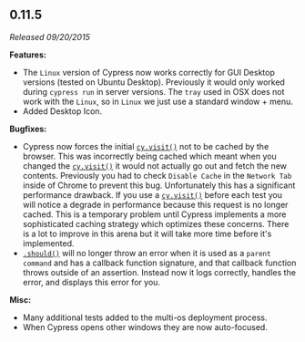 ## 0.11.5

_Released 09/20/2015_

**Features:**

- The `Linux` version of Cypress now works correctly for GUI Desktop versions
  (tested on Ubuntu Desktop). Previously it would only worked during
  `cypress run` in server versions. The `tray` used in OSX does not work with
  the `Linux`, so in `Linux` we just use a standard window + menu.
- Added Desktop Icon.

**Bugfixes:**

- Cypress now forces the initial [`cy.visit()`](/api/commands/visit) not to be
  cached by the browser. This was incorrectly being cached which meant when you
  changed the [`cy.visit()`](/api/commands/visit) it would not actually go out
  and fetch the new contents. Previously you had to check `Disable Cache` in the
  `Network Tab` inside of Chrome to prevent this bug. Unfortunately this has a
  significant performance drawback. If you use a
  [`cy.visit()`](/api/commands/visit) before each test you will notice a degrade
  in performance because this request is no longer cached. This is a temporary
  problem until Cypress implements a more sophisticated caching strategy which
  optimizes these concerns. There is a lot to improve in this arena but it will
  take more time before it's implemented.
- [`.should()`](/api/commands/should) will no longer throw an error when it is
  used as a `parent command` and has a callback function signature, and that
  callback function throws outside of an assertion. Instead now it logs
  correctly, handles the error, and displays this error for you.

**Misc:**

- Many additional tests added to the multi-os deployment process.
- When Cypress opens other windows they are now auto-focused.
